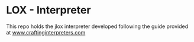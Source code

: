 # LOX - Interpreter 

This repo holds the jlox interpreter developed following the guide provided
at www.craftinginterpreters.com
